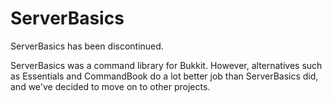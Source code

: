 ServerBasics
============
ServerBasics has been discontinued.

ServerBasics was a command library for Bukkit. However, alternatives such as Essentials and CommandBook do a lot better job than ServerBasics did, and we've decided to move on to other projects.
